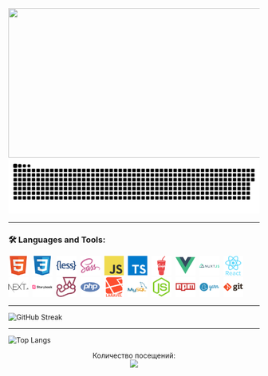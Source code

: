<div align="center">
  <img src="https://media.giphy.com/media/dWesBcTLavkZuG35MI/giphy.gif" width="600" height="300"/>
</div>

<img src="./images/contributions.svg">

---

### :hammer_and_wrench: Languages and Tools:

<div>
  <img src="./images/html5.svg" title="HTML5" alt="HTML" width="40" height="40"/>&nbsp;
  <img src="./images/css3.svg" title="CSS3" alt="CSS" width="40" height="40"/>&nbsp;
  <img src="./images/less.svg" title="Less" alt="Less" width="40" height="40"/>&nbsp;
  <img src="./images/sass.svg" title="Sass" alt="Sass" width="40" height="40"/>&nbsp;
  <img src="./images/javascript.svg" title="JavaScript" alt="JavaScript" width="40" height="40"/>&nbsp;
  <img src="./images/typescript.svg" title="TypeScript" alt="TypeScript" width="40" height="40"/>&nbsp;
  <img src="./images/gulp.svg" title="Gulp" alt="Gulp" width="40" height="40"/>&nbsp;
  <img src="./images/vue.svg" title="Vue" alt="Vue" width="40" height="40"/>&nbsp;
  <img src="./images/nuxtjs.svg" title="Nuxtjs" alt="Nuxtjs" width="40" height="40"/>&nbsp;
  <img src="./images/react.svg" title="React" alt="React" width="40" height="40"/>&nbsp;
  <img src="./images/nextjs.svg" title="Nextjs" alt="Nextjs" width="40" height="40"/>&nbsp;
  <img src="./images/storybook.svg" title="Storybook" alt="Storybook" width="40" height="40"/>&nbsp;
  <img src="./images/jest.svg" title="Jest" alt="Jest" width="40" height="40"/>&nbsp;
  <img src="./images/php.svg" title="Php" alt="Php" width="40" height="40"/>&nbsp;
  <img src="./images/laravel.svg" title="Laravel" alt="Laravel" width="40" height="40"/>&nbsp;
  <img src="./images/mysql.svg" title="MySQL" alt="MySQL" width="40" height="40"/>&nbsp;
  <img src="./images/nodejs.svg" title="NodeJS" alt="NodeJS" width="40" height="40"/>&nbsp;
  <img src="./images/npm.svg" title="Npm" **alt="Npm" width="40" height="40"/>&nbsp;
  <img src="./images/yarn.svg" title="Yarn" **alt="Yarn" width="40" height="40"/>&nbsp;
  <img src="./images/git.svg" title="Git" **alt="Git" width="40" height="40"/>
</div>

---

![GitHub Streak](http://github-readme-streak-stats.herokuapp.com?user=m4tut)

---

![Top Langs](https://github-readme-stats.vercel.app/api/top-langs/?username=m4tut&layout=compact)

<p align="center"> 
  Количество посещений:<br>
  <img src="https://profile-counter.glitch.me/m4tut/count.svg" />
</p>
